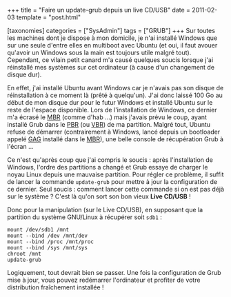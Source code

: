 +++
title = "Faire un update-grub depuis un live CD/USB"
date = 2011-02-03
template = "post.html"

[taxonomies]
categories = ["SysAdmin"]
tags = ["GRUB"]
+++
Sur toutes les machines dont je dispose à mon domicile, je n'ai installé Windows
que sur une seule d'entre elles en multiboot avec Ubuntu (et oui, il faut avouer
qu'avoir un Windows sous la main est toujours utile malgré tout). Cependant, ce
vilain petit canard m'a causé quelques soucis lorsque j'ai réinstallé mes
systèmes sur cet ordinateur (à cause d'un changement de disque dur).

En effet, j'ai installé Ubuntu avant Windows car je n'avais pas son disque de
réinstallation à ce moment là (prêté à quelqu'un). J'ai donc laissé 100 Go au
début de mon disque dur pour le futur Windows et installé Ubuntu sur le reste de
l'espace disponible. Lors de l'installation de Windows, ce dernier m'a écrasé le
[MBR][MBR] (comme d'hab ...) mais j'avais prévu le coup, ayant installé Grub
dans le [PBR][VBR] (ou [VBR][VBR]) de ma partition. Malgré tout, Ubuntu refuse
de démarrer (contrairement à Windows, lancé depuis un bootloader appelé
[GAG][GAG] installé dans le [MBR][MBR]), une belle console de récupération Grub
à l'écran ...

<!-- more -->

Ce n'est qu'après coup que j'ai compris le soucis : après l'installation de
Windows, l'ordre des partitions a changé et Grub essaye de charger le noyau
Linux depuis une mauvaise partition. Pour régler ce problème, il suffit de
lancer la commande `update-grub` pour mettre à jour la configuration de ce
dernier. Seul soucis : comment lancer cette commande si on est pas déjà sur le
système ? C'est là qu'on sort son bon vieux **Live CD/USB** !

Donc pour la manipulation (sur le Live CD/USB), en supposant que la partition du
système GNU/Linux à récupérer soit `sdb1` :

```raw
mount /dev/sdb1 /mnt
mount --bind /dev /mnt/dev
mount --bind /proc /mnt/proc
mount --bind /sys /mnt/sys
chroot /mnt
update-grub
```

Logiquement, tout devrait bien se passer. Une fois la configuration de Grub mise
à jour, vous pouvez redémarrer l'ordinateur et profiter de votre distribution
fraîchement installée !

[MBR]: https://en.wikipedia.org/wiki/Master_boot_record
[VBR]: https://en.wikipedia.org/wiki/Volume_boot_record
[GAG]: http://gag.sourceforge.net/
